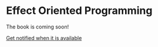 # Effect Oriented Programming

The book is coming soon!

[Get notified when it is available](https://leanpub.com/effect-oriented-programming)
